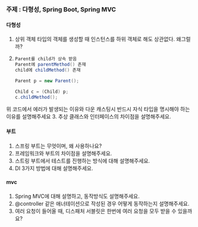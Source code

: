 ### 주제 : 다형성, Spring Boot, Spring MVC

#### 다형성
1. 상위 객체 타입의 객체를 생성할 때 인스턴스를 하위 객체로 해도 상관없다. 왜그럴까?
2. ```java
   Parent를 child가 상속 받음
   Parent에 parentMethod() 존재
   child에 childMethod() 존재
   
   Parent p = new Parent();
   
   Child c = (Child) p;
   c.childMethod();
   ```
위 코드에서 에러가 발생되는 이유와 다운 캐스팅시 반드시 자식 타입을 명시해야 하는 이유를 설명해주세요
3. 추상 클래스와 인터페이스의 차이점을 설명해주세요.

#### 부트
1. 스프링 부트는 무엇이며, 왜 사용하나요?
2. 프레임워크와 부트의 차이점을 설명해주세요.
3. 스트링 부트에서 테스트를 진행하는 방식에 대해 설명해주세요.
4. DI 3가지 방법에 대해 설명해주세요.

#### mvc
1. Spring MVC에 대해 설명하고, 동작방식도 설명해주세요.
2. @controller 같은 애너테이션으로 작성된 경우 어떻게 동작하는지 설명해주세요.
3. 여러 요청이 들어올 때, 디스패처 서블릿은 한번에 여러 요청을 모두 받을 수 있을까요?
